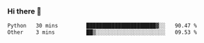 ### Hi there 👋

<!--START_SECTION:waka-->

```txt
Python   30 mins         ██████████████████████▓░░   90.47 %
Other    3 mins          ██▒░░░░░░░░░░░░░░░░░░░░░░   09.53 %
```

<!--END_SECTION:waka-->

<!--
**jerry-shao/jerry-shao** is a ✨ _special_ ✨ repository because its `README.md` (this file) appears on your GitHub profile.

Here are some ideas to get you started:

- 🔭 I’m currently working on ...
- 🌱 I’m currently learning ...
- 👯 I’m looking to collaborate on ...
- 🤔 I’m looking for help with ...
- 💬 Ask me about ...
- 📫 How to reach me: ...
- 😄 Pronouns: ...
- ⚡ Fun fact: ...
-->
